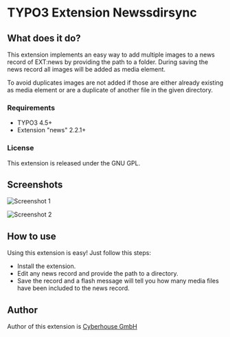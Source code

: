 
# TYPO3 Extension Newssdirsync

## What does it do?

This extension implements an easy way to add multiple images to a news record of EXT:news by providing the path to a folder.
During saving the news record all images will be added as media element.

To avoid duplicates images are not added if those are either already existing as media element or are a duplicate of another file in the given directory.


### Requirements
- TYPO3 4.5+
- Extension "news" 2.2.1+

### License
This extension is released under the GNU GPL.


## Screenshots

![Screenshot 1](https://raw.github.com/georgringer/t3ext-newsdirsync/master/Documentation/Main/Images/screenshot-1.png "Screenshot 1")

![Screenshot 2](https://raw.github.com/georgringer/t3ext-newsdirsync/master/Documentation/Main/Images/screenshot-2.png "Screenshot 2")


## How to use

Using this extension is easy! Just follow this steps:

- Install the extension.
- Edit any news record and provide the path to a directory.
- Save the record and a flash message will tell you how many media files have been included to the news record.

## Author

Author of this extension is [Cyberhouse GmbH](http://www.cyberhouse.at/)

